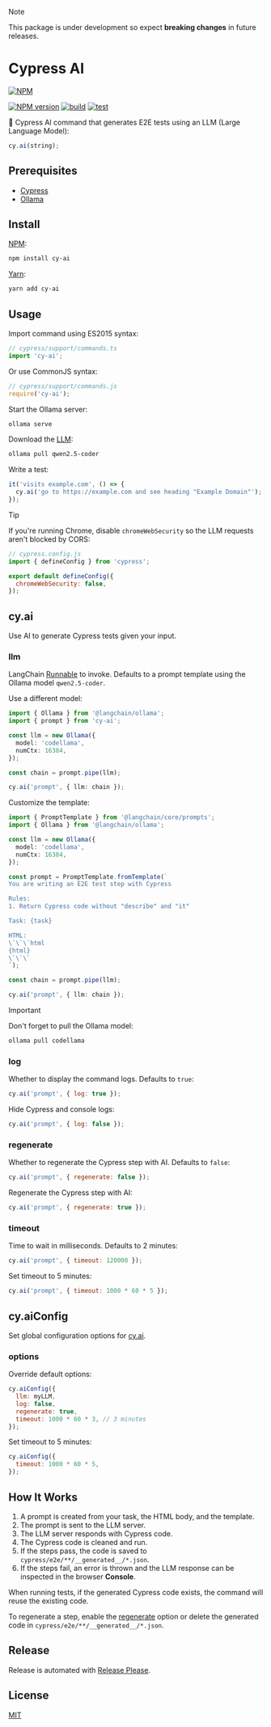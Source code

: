 > [!NOTE]
> This package is under development so expect **breaking changes** in future releases.

# Cypress AI

[![NPM](https://nodei.co/npm/cy-ai.png)](https://nodei.co/npm/cy-ai/)

[![NPM version](https://img.shields.io/npm/v/cy-ai.svg)](https://www.npmjs.com/package/cy-ai)
[![build](https://github.com/ai-action/cy-ai/actions/workflows/build.yml/badge.svg)](https://github.com/ai-action/cy-ai/actions/workflows/build.yml)
[![test](https://github.com/ai-action/cy-ai/actions/workflows/test.yml/badge.svg)](https://github.com/ai-action/cy-ai/actions/workflows/test.yml)

🧪 Cypress AI command that generates E2E tests using an LLM (Large Language Model):

```js
cy.ai(string);
```

## Prerequisites

- [Cypress](https://docs.cypress.io/app/get-started/install-cypress)
- [Ollama](https://ollama.com/download)

## Install

[NPM](https://www.npmjs.com/package/cy-ai):

```sh
npm install cy-ai
```

[Yarn](https://yarnpkg.com/package/cy-ai):

```sh
yarn add cy-ai
```

## Usage

Import command using ES2015 syntax:

```ts
// cypress/support/commands.ts
import 'cy-ai';
```

Or use CommonJS syntax:

```js
// cypress/support/commands.js
require('cy-ai');
```

Start the Ollama server:

```sh
ollama serve
```

Download the [LLM](https://ollama.com/library/qwen2.5-coder):

```sh
ollama pull qwen2.5-coder
```

Write a test:

```js
it('visits example.com', () => {
  cy.ai('go to https://example.com and see heading "Example Domain"');
});
```

> [!TIP]
> If you're running Chrome, disable `chromeWebSecurity` so the LLM requests aren't blocked by CORS:
>
> ```js
> // cypress.config.js
> import { defineConfig } from 'cypress';
>
> export default defineConfig({
>   chromeWebSecurity: false,
> });
> ```

## cy.ai

Use AI to generate Cypress tests given your input.

### llm

LangChain [Runnable](https://js.langchain.com/docs/concepts/runnables/) to invoke. Defaults to a prompt template using the Ollama model `qwen2.5-coder`.

Use a different model:

```ts
import { Ollama } from '@langchain/ollama';
import { prompt } from 'cy-ai';

const llm = new Ollama({
  model: 'codellama',
  numCtx: 16384,
});

const chain = prompt.pipe(llm);

cy.ai('prompt', { llm: chain });
```

Customize the template:

```ts
import { PromptTemplate } from '@langchain/core/prompts';
import { Ollama } from '@langchain/ollama';

const llm = new Ollama({
  model: 'codellama',
  numCtx: 16384,
});

const prompt = PromptTemplate.fromTemplate(`
You are writing an E2E test step with Cypress

Rules:
1. Return Cypress code without "describe" and "it"

Task: {task}

HTML:
\`\`\`html
{html}
\`\`\`
`);

const chain = prompt.pipe(llm);

cy.ai('prompt', { llm: chain });
```

> [!IMPORTANT]
> Don't forget to pull the Ollama model:
>
> ```sh
> ollama pull codellama
> ```

### log

Whether to display the command logs. Defaults to `true`:

```js
cy.ai('prompt', { log: true });
```

Hide Cypress and console logs:

```js
cy.ai('prompt', { log: false });
```

### regenerate

Whether to regenerate the Cypress step with AI. Defaults to `false`:

```js
cy.ai('prompt', { regenerate: false });
```

Regenerate the Cypress step with AI:

```js
cy.ai('prompt', { regenerate: true });
```

### timeout

Time to wait in milliseconds. Defaults to 2 minutes:

```js
cy.ai('prompt', { timeout: 120000 });
```

Set timeout to 5 minutes:

```js
cy.ai('prompt', { timeout: 1000 * 60 * 5 });
```

## cy.aiConfig

Set global configuration options for [cy.ai](#cyai).

### options

Override default options:

```js
cy.aiConfig({
  llm: myLLM,
  log: false,
  regenerate: true,
  timeout: 1000 * 60 * 3, // 3 minutes
});
```

Set timeout to 5 minutes:

```js
cy.aiConfig({
  timeout: 1000 * 60 * 5,
});
```

## How It Works

1. A prompt is created from your task, the HTML body, and the template.
2. The prompt is sent to the LLM server.
3. The LLM server responds with Cypress code.
4. The Cypress code is cleaned and run.
5. If the steps pass, the code is saved to `cypress/e2e/**/__generated__/*.json`.
6. If the steps fail, an error is thrown and the LLM response can be inspected in the browser **Console**.

When running tests, if the generated Cypress code exists, the command will reuse the existing code.

To regenerate a step, enable the [regenerate](#regenerate) option or delete the generated code in `cypress/e2e/**/__generated__/*.json`.

## Release

Release is automated with [Release Please](https://github.com/googleapis/release-please).

## License

[MIT](https://github.com/ai-action/cy-ai/blob/master/LICENSE)
